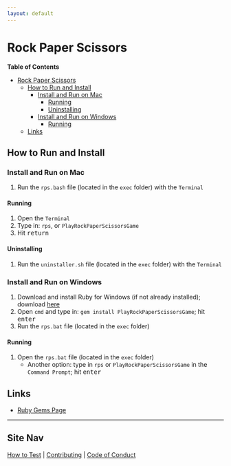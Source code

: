 ```yaml
---
layout: default
---
```


[//]: # (start)

Rock Paper Scissors
===================

**Table of Contents**

- [Rock Paper Scissors](#rock-paper-scissors)
  - [How to Run and Install](#how-to-run-and-install)
    - [Install and Run on Mac](#install-and-run-on-mac)
      - [Running](#running)
      - [Uninstalling](#uninstalling)
    - [Install and Run on Windows](#install-and-run-on-windows)
      - [Running](#running-1)
  - [Links](#links)

How to Run and Install
----------------------

### Install and Run on Mac

1. Run the `rps.bash` file (located in the `exec` folder) with the `Terminal` 

#### Running

1. Open the `Terminal`
2. Type in: `rps`, or `PlayRockPaperScissorsGame`
3. Hit <kbd>return</kbd>

#### Uninstalling

1. Run the `uninstaller.sh` file (located in the `exec` folder) with the `Terminal`

### Install and Run on Windows

1. Download and install Ruby for Windows (if not already installed); download [here](https://rubyinstaller.org/downloads/)
2. Open `cmd` and type in: `gem install PlayRockPaperScissorsGame`; hit <kbd>enter</kbd>
3. Run the `rps.bat` file (located in the `exec` folder)

#### Running

1. Open the `rps.bat` file (located in the `exec` folder)
   * Another option: type in `rps` or `PlayRockPaperScissorsGame` in the `Command Prompt`; hit <kbd>enter</kbd>

## Links

* [Ruby Gems Page](https://rubygems.org/gems/PlayRockPaperScissorsGame)

----------

## Site Nav

[How to Test](Testing) | [Contributing](CONTRIBUTING) | [Code of Conduct](CODE_OF_CONDUCT)

[//]: # (end)
